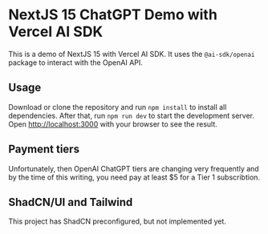 # NextJS 15 ChatGPT Demo with Vercel AI SDK

This is a demo of NextJS 15 with Vercel AI SDK. It uses the `@ai-sdk/openai` package to interact with the OpenAI API.

## Usage

Download or clone the repository and run `npm install` to install all dependencies.
After that, run `npm run dev` to start the development server.
Open [http://localhost:3000](http://localhost:3000) with your browser to see the result.

## Payment tiers

Unfortunately, then OpenAI ChatGPT tiers are changing very frequently and by the time of this writing, you need pay at least $5 for a Tier 1 subscribtion.

## ShadCN/UI and Tailwind

This project has ShadCN preconfigured, but not implemented yet.

